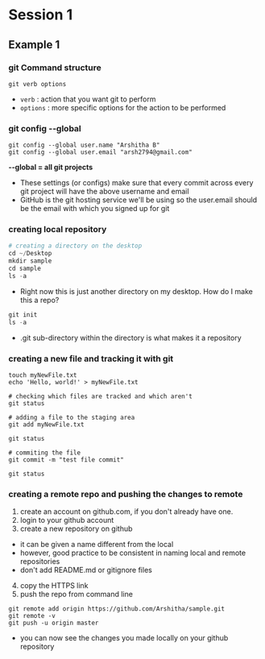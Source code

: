 # Session 1

## Example 1

### git Command structure
`git verb options`

* `verb` : action that you want git to perform
* `options` : more specific options for the action to be performed

### git config --global

``` 
git config --global user.name "Arshitha B" 
git config --global user.email "arsh2794@gmail.com"
```

**--global = all git projects**

* These settings (or configs) make sure that every commit across every git project will have the above username and email
* GitHub is the git hosting service we'll be using so the user.email should be the email with which you signed up for git

### creating local repository
```python
# creating a directory on the desktop
cd ~/Desktop 
mkdir sample
cd sample
ls -a
```
* Right now this is just another directory on my desktop. How do I make this a repo?

```python
git init 
ls -a 
```

* .git sub-directory within the directory is what makes it a repository 

### creating a new file and tracking it with git
```
touch myNewFile.txt 
echo 'Hello, world!' > myNewFile.txt

# checking which files are tracked and which aren't
git status 

# adding a file to the staging area 
git add myNewFile.txt 

git status 

# commiting the file 
git commit -m "test file commit" 

git status 
```

### creating a remote repo and pushing the changes to remote
1. create an account on github.com, if you don't already have one. 
2. login to your github account 
3. create a new repository on github
* it can be given a name different from the local 
* however, good practice to be consistent in naming local and remote repositories 
* don't add README.md or gitignore files
4. copy the HTTPS link 
5. push the repo from command line 

```
git remote add origin https://github.com/Arshitha/sample.git
git remote -v
git push -u origin master
```

* you can now see the changes you made locally on your github repository 











